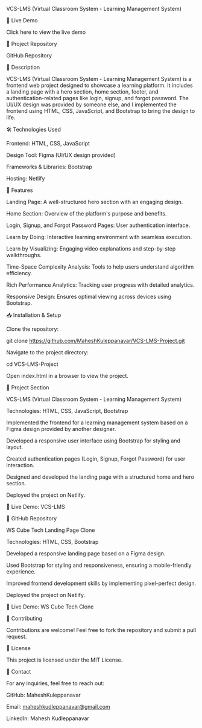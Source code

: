 VCS-LMS (Virtual Classroom System - Learning Management System)

🚀 Live Demo

Click here to view the live demo

📂 Project Repository

GitHub Repository

📜 Description

VCS-LMS (Virtual Classroom System - Learning Management System) is a frontend web project designed to showcase a learning platform. It includes a landing page with a hero section, home section, footer, and authentication-related pages like login, signup, and forgot password. The UI/UX design was provided by someone else, and I implemented the frontend using HTML, CSS, JavaScript, and Bootstrap to bring the design to life.

🛠️ Technologies Used

Frontend: HTML, CSS, JavaScript

Design Tool: Figma (UI/UX design provided)

Frameworks & Libraries: Bootstrap

Hosting: Netlify

🎯 Features

Landing Page: A well-structured hero section with an engaging design.

Home Section: Overview of the platform's purpose and benefits.

Login, Signup, and Forgot Password Pages: User authentication interface.

Learn by Doing: Interactive learning environment with seamless execution.

Learn by Visualizing: Engaging video explanations and step-by-step walkthroughs.

Time-Space Complexity Analysis: Tools to help users understand algorithm efficiency.

Rich Performance Analytics: Tracking user progress with detailed analytics.

Responsive Design: Ensures optimal viewing across devices using Bootstrap.

📥 Installation & Setup

Clone the repository:

git clone https://github.com/MaheshKuleppanavar/VCS-LMS-Project.git

Navigate to the project directory:

cd VCS-LMS-Project

Open index.html in a browser to view the project.

📂 Project Section

VCS-LMS (Virtual Classroom System - Learning Management System)

Technologies: HTML, CSS, JavaScript, Bootstrap

Implemented the frontend for a learning management system based on a Figma design provided by another designer.

Developed a responsive user interface using Bootstrap for styling and layout.

Created authentication pages (Login, Signup, Forgot Password) for user interaction.

Designed and developed the landing page with a structured home and hero section.

Deployed the project on Netlify.

🔗 Live Demo: VCS-LMS

🔗 GitHub Repository

WS Cube Tech Landing Page Clone

Technologies: HTML, CSS, Bootstrap

Developed a responsive landing page based on a Figma design.

Used Bootstrap for styling and responsiveness, ensuring a mobile-friendly experience.

Improved frontend development skills by implementing pixel-perfect design.

Deployed the project on Netlify.

🔗 Live Demo: WS Cube Tech Clone

🤝 Contributing

Contributions are welcome! Feel free to fork the repository and submit a pull request.

📜 License

This project is licensed under the MIT License.

📩 Contact

For any inquiries, feel free to reach out:

GitHub: MaheshKuleppanavar

Email: maheshkudleppanavar@gmail.com

LinkedIn: Mahesh Kudleppanavar

